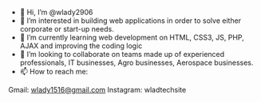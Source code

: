 - 👋 Hi, I’m @wlady2906
- 👀 I’m interested in building web applications in order to solve either corporate or start-up needs.
- 🌱 I’m currently learning web development on HTML, CSS3, JS, PHP, AJAX and improving the coding logic
- 💞️ I’m looking to collaborate on teams made up of experienced professionals, IT businesses, Agro businesses, Aerospace businesses.
- 📫 How to reach me: 

Gmail: wlady1516@gmail.com
Instagram: wladtechsite


<!---
wlady2906/wlady2906 is a ✨ special ✨ repository because its `README.md` (this file) appears on your GitHub profile.
You can click the Preview link to take a look at your changes.
--->
